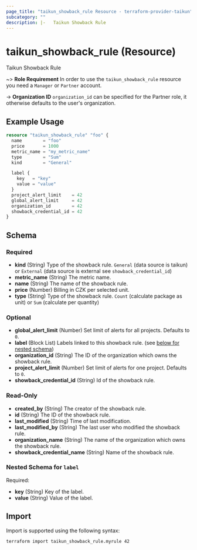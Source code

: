 ```yaml
---
page_title: "taikun_showback_rule Resource - terraform-provider-taikun"
subcategory: ""
description: |-   Taikun Showback Rule
---
```


# taikun_showback_rule (Resource)

Taikun Showback Rule

~> **Role Requirement** In order to use the `taikun_showback_rule` resource you need a `Manager` or `Partner` account.

-> **Organization ID** `organization_id` can be specified for the Partner role, it otherwise defaults to the user's organization.

## Example Usage

```terraform
resource "taikun_showback_rule" "foo" {
  name        = "foo"
  price       = 1000
  metric_name = "my_metric_name"
  type        = "Sum"
  kind        = "General"

  label {
    key   = "key"
    value = "value"
  }
  project_alert_limit    = 42
  global_alert_limit     = 42
  organization_id        = 42
  showback_credential_id = 42
}
```

<!-- schema generated by tfplugindocs -->
## Schema

### Required

- **kind** (String) Type of the showback rule. `General` (data source is taikun) or `External` (data source is external see `showback_credential_id`)
- **metric_name** (String) The metric name.
- **name** (String) The name of the showback rule.
- **price** (Number) Billing in CZK per selected unit.
- **type** (String) Type of the showback rule. `Count` (calculate package as unit) or `Sum` (calculate per quantity)

### Optional

- **global_alert_limit** (Number) Set limit of alerts for all projects. Defaults to `0`.
- **label** (Block List) Labels linked to this showback rule. (see [below for nested schema](#nestedblock--label))
- **organization_id** (String) The ID of the organization which owns the showback rule.
- **project_alert_limit** (Number) Set limit of alerts for one project. Defaults to `0`.
- **showback_credential_id** (String) Id of the showback rule.

### Read-Only

- **created_by** (String) The creator of the showback rule.
- **id** (String) The ID of the showback rule.
- **last_modified** (String) Time of last modification.
- **last_modified_by** (String) The last user who modified the showback rule.
- **organization_name** (String) The name of the organization which owns the showback rule.
- **showback_credential_name** (String) Name of the showback rule.

<a id="nestedblock--label"></a>
### Nested Schema for `label`

Required:

- **key** (String) Key of the label.
- **value** (String) Value of the label.

## Import

Import is supported using the following syntax:

```shell
terraform import taikun_showback_rule.myrule 42
```
